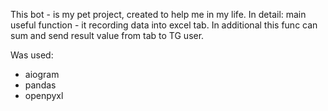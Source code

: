 This bot - is my pet project, created to help me in my life.
In detail: main useful function - it recording data into excel tab.
In additional this func can sum and send result value from tab to TG user.

Was used: 
- aiogram
- pandas
- openpyxl
 